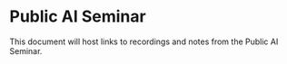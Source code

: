 # Public AI Seminar

This document will host links to recordings and notes from the Public AI Seminar.
